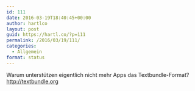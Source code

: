 ```yaml
---
id: 111
date: 2016-03-19T18:40:45+00:00
author: hartlco
layout: post
guid: https://hartl.co/?p=111
permalink: /2016/03/19/111/
categories:
  - Allgemein
format: status
---
```

Warum unterstützen eigentlich nicht mehr Apps das Textbundle-Format? <http://textbundle.org>